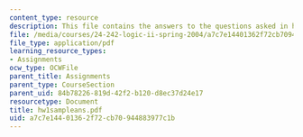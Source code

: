 ```yaml
---
content_type: resource
description: This file contains the answers to the questions asked in homework 1.
file: /media/courses/24-242-logic-ii-spring-2004/a7c7e14401362f72cb70944883977c1b_hw1sampleans.pdf
file_type: application/pdf
learning_resource_types:
- Assignments
ocw_type: OCWFile
parent_title: Assignments
parent_type: CourseSection
parent_uid: 84b78226-819d-42f2-b120-d8ec37d24e17
resourcetype: Document
title: hw1sampleans.pdf
uid: a7c7e144-0136-2f72-cb70-944883977c1b
---
```

